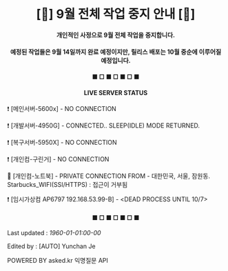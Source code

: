 <h1 align="center">[🛑] 9월 전체 작업 중지 안내 [🛑]</h1>

<h4 align="center">개인적인 사정으로 9월 전체 작업을 중지합니다.</h4>

<h4 align="center">예정된 작업들은 9월 14일까지 완료 예정이지만, 릴리스 배포는 10월 중순에 이루어질 예정입니다.</h4>

<h4 align="center">■ □ ■ □ ■ □ ■</h4>

<h4 align="center">LIVE SERVER STATUS</h4>

❗ [메인서버-5600x] - NO CONNECTION

❗ [개발서버-4950G] - CONNECTED.. SLEEP(IDLE) MODE RETURNED.

❗ [복구서버-5950X] - NO CONNECTION

❗ [개인컴-구린거] - NO CONNECTION

🔐 [개인컴-노트북] - PRIVATE CONNECTION FROM - 대한민국, 서울, 잠원동. Starbucks_WIFI(SSI/HTTPS) : 접근이 거부됨

❗ [임시가상컴 AP6797 192.168.53.99-B] - <DEAD PROCESS UNTIL 10/7>


<h4 align="center">■ □ ■ □ ■ □ ■</h4>

<h8 align="right">Last updated : *1960-01-01:00-00*</h8>

<h8 align="right">Edited by : [AUTO] Yunchan Je</h8>

<h9 align="left">POWERED BY asked.kr 익명질문 API</h9>
